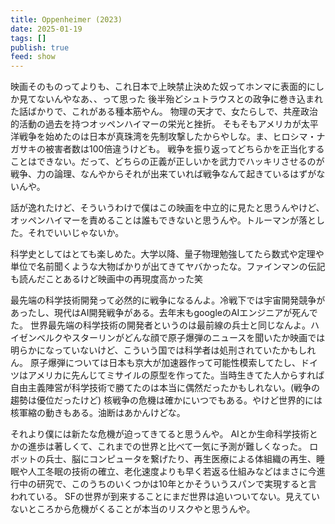 ```yaml
---
title: Oppenheimer (2023)
date: 2025-01-19
tags: []
publish: true
feed: show
---
```


映画そのものってよりも、これ日本で上映禁止決めた奴ってホンマに表面的にしか見てないんやなあ、、って思った
後半殆どシュトラウスとの政争に巻き込まれた話ばかりで、これがある種本筋やん。
物理の天才で、女たらしで、共産政治的活動の過去を持つオッペンハイマーの栄光と挫折。
そもそもアメリカが太平洋戦争を始めたのは日本が真珠湾を先制攻撃したからやしな。ま、ヒロシマ・ナガサキの被害者数は100倍違うけども。
戦争を振り返ってどちらかを正当化することはできない。だって、どちらの正義が正しいかを武力でハッキリさせるのが戦争、力の論理、なんやからそれが出来ていれば戦争なんて起きているはずがないんや。

話が逸れたけど、そういうわけで僕はこの映画を中立的に見たと思うんやけど、オッペンハイマーを責めることは誰もできないと思うんや。トルーマンが落とした。それでいいじゃないか。

科学史としてはとても楽しめた。大学以降、量子物理勉強してたら数式や定理や単位で名前聞くような大物ばかりが出てきてヤバかったな。ファインマンの伝記も読んだことあるけど映画中の再現度高かった笑

最先端の科学技術開発って必然的に戦争になるんよ。冷戦下では宇宙開発競争があったし、現代はAI開発戦争がある。去年末もgoogleのAIエンジニアが死んでた。
世界最先端の科学技術の開発者というのは最前線の兵士と同じなんよ。ハイゼンベルクやスターリンがどんな顔で原子爆弾のニュースを聞いたか映画では明らかになっていないけど、こういう国では科学者は処刑されていたかもしれん。
原子爆弾については日本も京大が加速器作って可能性模索してたし、ドイツはアメリカに先んじてミサイルの原型を作ってた。当時生きてた人からすれば自由主義陣営が科学技術で勝てたのは本当に偶然だったかもしれない。(戦争の趨勢は優位だったけど)
核戦争の危機は確かにいつでもある。やけど世界的には核軍縮の動きもある。油断はあかんけどな。

それより僕には新たな危機が迫ってきてると思うんや。
AIとか生命科学技術とかの進歩は著しくて、これまでの世界と比べて一気に予測が難しくなった。
ロボットの兵士、脳にコンピュータを繋げたり、再生医療による体組織の再生、睡眠や人工冬眠の技術の確立、老化速度よりも早く若返る仕組みなどはまさに今進行中の研究で、このうちのいくつかは10年とかそういうスパンで実現すると言われている。
SFの世界が到来することにまだ世界は追いついてない。見えていないところから危機がくることが本当のリスクやと思うんや。